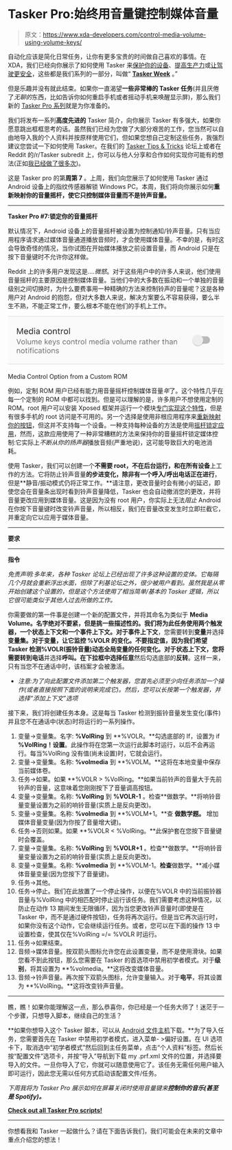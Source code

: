 # Tasker Pro:始终用音量键控制媒体音量

> 原文：<https://www.xda-developers.com/control-media-volume-using-volume-keys/>

自动化应该是简化日常任务，让你有更多宝贵的时间做自己喜欢的事情。在 XDA，我们已经向你展示了如何使用 Tasker 来[保护你的设备](http://forum.xda-developers.com/u/tasker-tips-tricks/guide-send-sms-address-speed-url-map-pin-t3330371)、[提高生产力](http://forum.xda-developers.com/u/tasker-tips-tricks/guide-read-google-calendar-events-day-t3332783)或[让驾驶更安全](http://forum.xda-developers.com/u/tasker-tips-tricks/guide-driving-mode-answer-calls-texts-t3332004)，这些都是我们系列的一部分，叫做“ **[Tasker Week](http://www.xda-developers.com/xda-tasker-week-in-review/)** 。”

但是乐趣并没有就此结束。如果你一直渴望**一些非常棒的 Tasker 任务**(并且厌倦了*无聊的*东西，比如告诉你如何重启手机或者摇动手机来唤醒显示屏)，那么我们新的 [Tasker Pro 系列](http://xda-developers.com/tag/tasker-pro)就是为你准备的。

我们将发布一系列**高度先进的** Tasker 简介，向你展示 Tasker 有多强大，如果你愿意跳出框框思考的话。虽然我们已经为您做了大部分艰苦的工作，您当然可以自由地导入我的个人资料并按原样使用它们，但如果您想自己定制这些任务，我强烈建议您尝试一下如何使用 Tasker。在我们的 [Tasker Tips & Tricks](http://forum.xda-developers.com/u/tasker-tips-tricks/guide-automatically-check-md5-sum-t3365590/post66531924#post66531924) 论坛上或者在 Reddit 的/r/Tasker subredit 上，你可以与他人分享和合作如何实现你可能有的想法(正如[我已经做了很多次](http://forum.xda-developers.com/u/tasker-tips-tricks/guide-automatically-check-md5-sum-t3365590/post66531924#post66531924))。

这是 Tasker pro 的第**周第 7** 。上周，我们向您展示了如何使用 Tasker 通过 Android 设备上的指纹传感器解锁 Windows PC。本周，我们将向你展示如何**重新映射你的音量摇杆，使它只控制媒体音量而不是铃声音量。**

* * *

**Tasker Pro #7:锁定你的音量摇杆**

默认情况下，Android 设备上的音量摇杆被设置为控制通知/铃声音量。只有当应用程序请求通过媒体音量通道播放音频时，才会使用媒体音量。不幸的是，有时这会导致奇怪的情况，当你试图在开始媒体播放之前设置音量，而 Android 只是在按下音量键时不允许你这样做。

Reddit 上的许多用户发现这是....*微怒*。对于这些用户中的许多人来说，他们使用音量摇杆的主要原因是控制媒体音量。当他们中的大多数在振动和一个单独的音量级别之间切换时，为什么要费事用一种精确的方法来控制铃声的音量呢？这是各种用户对 Android 的抱怨，但对大多数人来说，解决方案要么不容易获得，要么半生不熟，不能正常工作，要么根本不能在他们的手机上工作。

 <picture>![1](img/077190a58763c71985ed2a20bf704f33.png)</picture> 

Media Control Option from a Custom ROM

例如，定制 ROM 用户已经有能力用音量摇杆控制媒体音量*年*了。这个特性几乎在每一个定制的 ROM 中都可以找到。但是可以理解的是，许多用户不想使用定制的 ROM。root 用户可以安装 Xposed 框架并运行一个模块[专门实现这个特性](http://forum.xda-developers.com/xposed/modules/mod-volume-keys-change-music-volume-t3238473)，但是有很多手机的 root 访问是不可用的。另一个选择是使用非根应用程序来[重新映射你的按钮](https://play.google.com/store/apps/details?id=com.irishin.buttonsremapper)，但这并不支持每一个设备。一种支持每种设备的方法是使用[摇杆锁定应用](https://play.google.com/store/apps/details?id=com.tomwandroid.rockerlocker)，然而，这款应用使用了一种非常糟糕的方法来保持你的音量摇杆锁定媒体控制:它实际上*不断从你的扬声器*播放音频(严重地说)，这可能导致巨大的电池消耗。

使用 Tasker，我们可以创建一个**不需要 root，不在后台运行，**和**在所有设备**上工作的方法。它将防止铃声音量**的步进变化，除非有一个呼入/呼出电话正在进行**，但是**静音/振动模式仍将正常工作。**请注意，更改音量时会有微小的延迟，即使您会在音量条出现时看到铃声音量降低，Tasker 也会自动撤消您的更改，并将音量更改应用到媒体音量。这是因为没有 root 用户，你实际上无法*阻止* Android 在你按下音量键时改变铃声音量，所以相反，我们在音量改变发生时立即拦截它，并重定向它以应用于媒体音量。

* * *

**要求**

* * *

**指令**

*免责声明:多年来，各种 Tasker 论坛上已经出现了许多这种设置的变体。它每隔几个月就会重新浮出水面，但除了利基论坛之外，很少被用户看到。虽然我是从零开始创建这个设置的，但是这个方法使用了相当简单/基本的 Tasker 逻辑，所以它很可能类似于其他人过去所做的工作。*

你需要做的第一件事是创建一个新的配置文件，并将其命名为类似于 **Media Volume。**名字绝对不要紧，但是挑一些描述性的。我们将为此任务使用两个触发器，一个状态上下文和一个事件上下文。对于**事件上下文**，您需要转到**变量**并选择**变量集。**对于变量，让它监控 **%VOLR 的变化。**不要指定值，因为我们希望 Tasker 检测%VOLR(振铃音量)动态全局变量的任何变化。对于**状态上下文**，您将需要转到**电话**并选择**呼叫。**在下拉框中选择**任意**然后勾选底部的**反转**。这样一来，只有当您不在通话中时，该档案才会被激活。

* *注意:为了向此配置文件添加第二个触发器，您首先必须至少向任务添加一个操作(或者直接按照下面的说明来完成它)。然后，您可以长按第一个触发器，并选择“添加上下文”选项*

接下来，我们将创建任务本身。这是每当 Tasker 检测到振铃音量发生变化(事件)并且您不在通话中(状态)时将运行的一系列操作。

1.  变量->变量集。名字: **%VolRing** 到 **%VOLR。**勾选底部的 If，设置为 if **%VolRing！设置**。此操作将在您第一次运行此脚本时运行，以后不会再运行。每当%VolRing 没有值(尚未设置)时，它就会运行。
2.  变量->变量集。名称: **%volmedia** 到 **%VOLM。**这将在本地变量中保存当前媒体卷。
3.  任务->如果。如果 **%VOLR > %VolRing。**如果当前铃声的音量大于先前铃声的音量，这意味着您刚刚按下了音量调高按钮。
4.  变量->变量集。名称: **%VolRing** 到 **%VOLR-1** 。检查**做数学。**将响铃音量变量设置为之前的响铃音量(实质上是反向更改)。
5.  变量->变量集。名称: **%volmedia** 到 **%VOLM+1。**查 ****做数学题。**** 增加媒体音量变量(因为你按了音量增大键)。
6.  任务->否则如果。如果 **%VOLR < %VolRing。**此保护套在您按下音量键时会覆盖。
7.  变量->变量集。名称: **%VolRing** 到 **%VOLR+1** 。检查**做数学。**将响铃音量变量设置为之前的响铃音量(实质上是反向更改)。
8.  变量->变量集。名称: **%volmedia** 到 **%VOLM-1。**检查**做数学。**减小媒体音量变量(因为您按下了音量键)。
9.  任务->其他。
10.  任务->停止。我们在此放置了一个停止操作，以便在%VOLR 中的当前振铃器音量与%VolRing 中的相匹配时停止运行该任务。我们需要考虑这种情况，以防止在动作 13 期间发生无限循环，因为当您更改铃声音量时(即使是在 Tasker 中，而不是通过硬件按钮)，任务将再次运行。但是当它再次运行时，如果你没有这个动作，它会继续运行任务。或者，您可以在下面的操作 13 中设置检查，使其仅在%VolRing =/= %VOLR 时运行。
11.  任务->如果结束。
12.  音频->媒体音量。按双箭头图标允许您在此设置变量，而不是使用滑块。如果您看不到此按钮，那么您需要在 Tasker 的首选项中禁用初学者模式。对于**级别**，将其设置为 **%volmedia。**这将改变媒体音量。
13.  音频->铃声音量。再次按下双箭头图标，允许变量输入。对于**电平**，将其设置为 **%VolRing。**这将改变铃声音量。

* * *

瞧，瞧！如果你能理解这一点，那么恭喜你，你已经是一个任务大师了！迷茫于一个步骤，只想导入脚本，继续自己的生活？

**如果你想导入这个 Tasker 脚本，可以从 [Android 文件主机](https://www.androidfilehost.com/?fid=24591023225177387)下载。**为了导入任务，您需要首先在 Tasker 中禁用初学者模式，进入菜单- >偏好设置。在 UI 选项卡下，取消选中“初学者模式”然后回到主任务菜单，点击“个人资料”标签。然后长按“配置文件”选项卡，并按“导入”导航到下载 my .prf.xml 文件的位置，并选择要导入的文件。一旦你导入了它，你就可以随意使用它了。该任务无需任何用户输入即可运行，因此您无需以任何方式启动该配置文件/任务。

*下周我将为 Tasker Pro 展示如何在屏幕关闭时使用音量键来**控制你的音乐(甚至是 Spotify)。***

[**Check out all Tasker Pro scripts!**](http://www.xda-developers.com/tag/tasker-pro/)

* * *

你想看我和 Tasker 一起做什么？请在下面告诉我们，我们可能会在未来的文章中重点介绍您的想法！